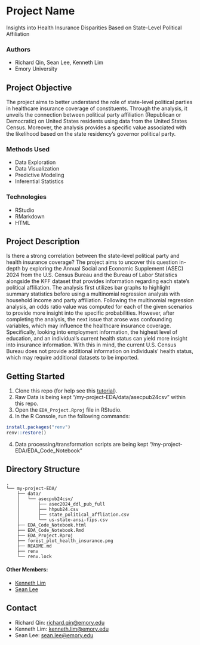 # Project Name
Insights into Health Insurance Disparities Based on State-Level Political Affiliation

### Authors
* Richard Qin, Sean Lee, Kenneth Lim
* Emory University

## Project Objective
The project aims to better understand the role of state-level political parties in healthcare insurance coverage of constituents. Through the analysis, it unveils the connection between political party affiliation (Republican or Democratic) on United States residents using data from the United States Census. Moreover, the analysis provides a specific value associated with the likelihood based on the state residency’s governor political party. 

### Methods Used
* Data Exploration
* Data Visualization
* Predictive Modeling
* Inferential Statistics

### Technologies
* RStudio 
* RMarkdown
* HTML

## Project Description

Is there a strong correlation between the state-level political party and health insurance coverage? The project aims to uncover this question in-depth by exploring the Annual Social and Economic Supplement (ASEC) 2024 from the U.S. Census Bureau and the Bureau of Labor Statistics alongside the KFF dataset that provides information regarding each state’s political affiliation. The analysis first utilizes bar graphs to highlight summary statistics before using a multinomial regression analysis with household income and party affiliation. Following the multinomial regression analysis, an odds ratio value was computed for each of the given scenarios to provide more insight into the specific probabilities. However, after completing the analysis, the next issue that arose was confounding variables, which may influence the healthcare insurance coverage. Specifically, looking into employment information, the highest level of education, and an individual’s current health status can yield more insight into insurance information. With this in mind, the current U.S. Census Bureau does not provide additional information on individuals’ health status, which may require additional datasets to be imported.

## Getting Started

1. Clone this repo (for help see this [tutorial](https://help.github.com/articles/cloning-a-repository/)).
2. Raw Data is being kept “/my-project-EDA/data/asecpub24csv” within this repo.    
1. Open the `EDA_Project.Rproj` file in RStudio.
2. In the R Console, run the following commands:

```r
install.packages("renv")
renv::restore()
```

4. Data processing/transformation scripts are being kept “/my-project-EDA/EDA_Code_Notebook”

## Directory Structure
```
.
└── my-project-EDA/
    ├── data/
    │   └── asecpub24csv/
    │       ├── asec2024_ddl_pub_full
    │       ├── hhpub24.csv
    │       ├── state_political_affliation.csv
    │       └── us-state-ansi-fips.csv
    ├── EDA_Code_Notebook.html
    ├── EDA_Code_Notebook.Rmd
    ├── EDA_Project.Rproj
    ├── forest_plot_health_insurance.png
    ├── README.md
    ├── renv
    └── renv.lock
```

#### Other Members:
- [Kenneth Lim](https://github.com/LimK2025)
- [Sean Lee](https://github.com/hmseanlee)

## Contact
* Richard Qin: richard.qin@emory.edu
* Kenneth Lim: kenneth.lim@emory.edu
* Sean Lee: sean.lee@emory.edu


